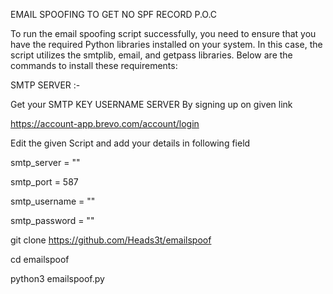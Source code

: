 EMAIL SPOOFING TO GET NO SPF RECORD P.O.C

To run the email spoofing script successfully, you need to ensure that you have the required Python libraries installed on your system. In this case, the script utilizes the smtplib, email, and getpass libraries. Below are the commands to install these requirements:


SMTP SERVER :- 


Get your SMTP KEY USERNAME SERVER By signing up on given link

https://account-app.brevo.com/account/login 



Edit the given Script and add your details in following field 

smtp_server = ""

smtp_port = 587

smtp_username = ""

smtp_password = ""    

git clone https://github.com/Heads3t/emailspoof

cd emailspoof

python3 emailspoof.py




